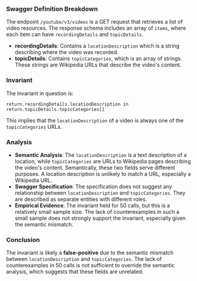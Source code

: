 ### Swagger Definition Breakdown

The endpoint `/youtube/v3/videos` is a GET request that retrieves a list of video resources. The response schema includes an array of `items`, where each item can have `recordingDetails` and `topicDetails`.

- **recordingDetails**: Contains a `locationDescription` which is a string describing where the video was recorded.
- **topicDetails**: Contains `topicCategories`, which is an array of strings. These strings are Wikipedia URLs that describe the video's content.

### Invariant

The invariant in question is:

`return.recordingDetails.locationDescription in return.topicDetails.topicCategories[]`

This implies that the `locationDescription` of a video is always one of the `topicCategories` URLs.

### Analysis

- **Semantic Analysis**: The `locationDescription` is a text description of a location, while `topicCategories` are URLs to Wikipedia pages describing the video's content. Semantically, these two fields serve different purposes. A location description is unlikely to match a URL, especially a Wikipedia URL.
- **Swagger Specification**: The specification does not suggest any relationship between `locationDescription` and `topicCategories`. They are described as separate entities with different roles.
- **Empirical Evidence**: The invariant held for 50 calls, but this is a relatively small sample size. The lack of counterexamples in such a small sample does not strongly support the invariant, especially given the semantic mismatch.

### Conclusion

The invariant is likely a **false-positive** due to the semantic mismatch between `locationDescription` and `topicCategories`. The lack of counterexamples in 50 calls is not sufficient to override the semantic analysis, which suggests that these fields are unrelated.
